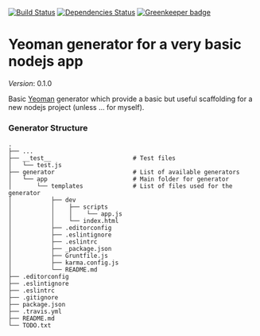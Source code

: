 [![Build Status](https://travis-ci.org/JuanMaRuiz/basic-project-yeoman-generator.svg?branch=master)](https://travis-ci.org/JuanMaRuiz/basic-project-yeoman-generator)
[![Dependencies Status](https://david-dm.org/JuanMaRuiz/basic-project-yeoman-generator.svg)](https://david-dm.org/) [![Greenkeeper badge](https://badges.greenkeeper.io/JuanMaRuiz/basic-nodejs-yeoman-generator.svg)](https://greenkeeper.io/)

# Yeoman generator for a very basic nodejs app  #

*Version*: 0.1.0

Basic [Yeoman](http://yeoman.io/) generator which provide a basic but useful scaffolding for a new nodejs project (unless ... for myself).

### Generator Structure ###

```
.
├── ...
├── __test__                       # Test files
│   └── test.js
├── generator                      # List of available generators
│   └── app                        # Main folder for generator
│       └── templates              # List of files used for the generator
│           ├── dev
│           │    ├── scripts
│           │    │    └── app.js
│           │    └── index.html
│           ├── .editorconfig
│           ├── .eslintignore
│           ├── .eslintrc
│           ├── _package.json
│           ├── Gruntfile.js
│           ├── karma.config.js
│           └── README.md
├── .editorconfig
├── .eslintignore
├── .eslintrc
├── .gitignore
├── package.json
├── .travis.yml
├── README.md
└── TODO.txt
```
